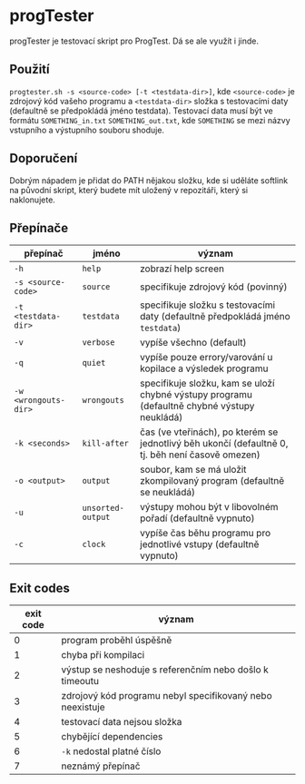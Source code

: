 # progTester
 progTester je testovací skript pro ProgTest. Dá se ale využít i jinde.

## Použití
 `progtester.sh -s <source-code> [-t <testdata-dir>]`, kde `<source-code>` je zdrojový kód vašeho programu a `<testdata-dir>` složka s testovacími daty (defaultně se předpokládá jméno testdata). Testovací data musí být ve formátu `SOMETHING_in.txt` `SOMETHING_out.txt`, kde `SOMETHING` se mezi názvy vstupního a výstupního souboru shoduje.

## Doporučení
 Dobrým nápadem je přidat do PATH nějakou složku, kde si uděláte softlink na původní skript, který budete mít uložený v repozitáři, který si naklonujete.

## Přepínače
 | přepínač | jméno | význam |
 |---|---|---|
 | `-h` | `help` | zobrazí help screen |
 | `-s <source-code>` | `source` | specifikuje zdrojový kód (povinný) |
 | `-t <testdata-dir>` | `testdata` | specifikuje složku s testovacími daty (defaultně předpokládá jméno `testdata`) |
 | `-v` | `verbose` | vypíše všechno (default) |
 | `-q` | `quiet` | vypíše pouze errory/varování u kopilace a výsledek programu |
 | `-w <wrongouts-dir>` | `wrongouts` | specifikuje složku, kam se uloží chybné výstupy programu (defaultně chybné výstupy neukládá) |
 | `-k <seconds>` | `kill-after` | čas (ve vteřinách), po kterém se jednotlivý běh ukončí (defaultně 0, tj. běh není časově omezen) |
 | `-o <output>` | `output` | soubor, kam se má uložit zkompilovaný program (defaultně se neukládá) |
 | `-u` | `unsorted-output` | výstupy mohou být v libovolném pořadí (defaultně vypnuto) |
 | `-c` | `clock` | vypíše čas běhu programu pro jednotlivé vstupy (defaultně vypnuto) |

## Exit codes
 | exit code | význam |
 |---|---|
 | 0 | program proběhl úspěšně |
 | 1 | chyba při kompilaci |
 | 2 | výstup se neshoduje s referenčním nebo došlo k timeoutu |
 | 3 | zdrojový kód programu nebyl specifikovaný nebo neexistuje |
 | 4 | testovací data nejsou složka |
 | 5 | chybějící dependencies |
 | 6 | `-k` nedostal platné číslo |
 | 7 | neznámý přepínač |
